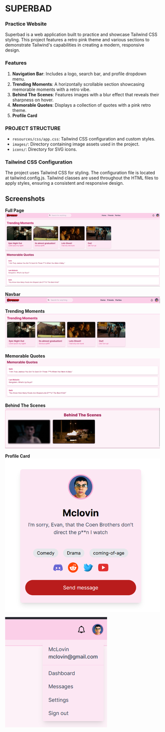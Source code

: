 # SUPERBAD
### Practice Website
Superbad is a web application built to practice and showcase Tailwind CSS styling. This project features a retro pink theme and various sections to demonstrate Tailwind's capabilities in creating a modern, responsive design.

### Features
1. **Navigation Bar**: Includes a logo, search bar, and profile dropdown menu.
2. **Trending Moments**: A horizontally scrollable section showcasing memorable moments with a retro vibe.
3. **Behind The Scenes**: Features images with a blur effect that reveals their sharpness on hover.
4. **Memorable Quotes**: Displays a collection of quotes with a pink retro theme.
5. **Profile Card**


### PROJECT STRUCTURE
* ``resources/css/app.css``: Tailwind CSS configuration and custom styles.
* ``images/``: Directory containing image assets used in the project.
* ``icons/``: Directory for SVG icons.

### Tailwind CSS Configuration
The project uses Tailwind CSS for styling. The configuration file is located at tailwind.config.js. Tailwind classes are used throughout the HTML files to apply styles, ensuring a consistent and responsive design.

##  Screenshots
**Full Page**
![alt text](FullPage.png)

**Navbar**
![alt text](NavBar.png)

**Trending Moments**
![alt text](TrendingMoments.png)

**Memorable Quotes**
![alt text](MemorableQuotes.png)

**Behind The Scenes**
![alt text](BehindTheScenes.png)


**Profile Card**
![alt text](ProfileCard.png)

![alt text](image.png)
